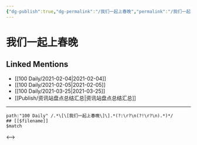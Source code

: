 ```yaml
---
{"dg-publish":true,"dg-permalink":"/我们一起上春晚","permalink":"/我们一起上春晚/","created":"2023-04-08T22:07:07.390+08:00","updated":"2023-04-08T22:07:07.702+08:00"}
---
```


# 我们一起上春晚

## Linked Mentions
- [[100 Daily/2021-02-04\|2021-02-04]]
- [[100 Daily/2021-02-05\|2021-02-05]]
- [[100 Daily/2021-03-25\|2021-03-25]]
- [[Publish/资讯站盘点总结汇总\|资讯站盘点总结汇总]]


---

```expander
path:"100 Daily" /.*\[\[我们一起上春晚\]\].*(?:\r?\n(?!\r?\n).*)*/
## [[$filename]]
$match
```

<-->